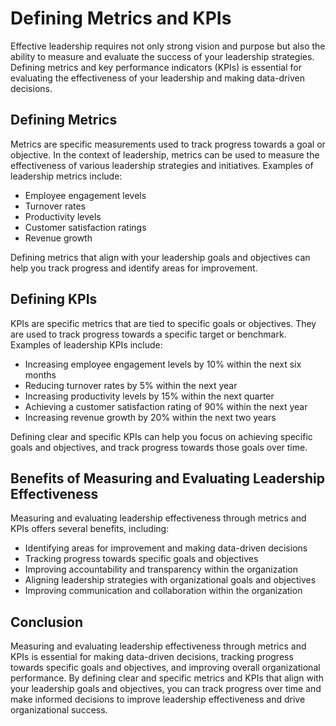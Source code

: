 Defining Metrics and KPIs
========================================================================================

Effective leadership requires not only strong vision and purpose but also the ability to measure and evaluate the success of your leadership strategies. Defining metrics and key performance indicators (KPIs) is essential for evaluating the effectiveness of your leadership and making data-driven decisions.

Defining Metrics
----------------

Metrics are specific measurements used to track progress towards a goal or objective. In the context of leadership, metrics can be used to measure the effectiveness of various leadership strategies and initiatives. Examples of leadership metrics include:

* Employee engagement levels
* Turnover rates
* Productivity levels
* Customer satisfaction ratings
* Revenue growth

Defining metrics that align with your leadership goals and objectives can help you track progress and identify areas for improvement.

Defining KPIs
-------------

KPIs are specific metrics that are tied to specific goals or objectives. They are used to track progress towards a specific target or benchmark. Examples of leadership KPIs include:

* Increasing employee engagement levels by 10% within the next six months
* Reducing turnover rates by 5% within the next year
* Increasing productivity levels by 15% within the next quarter
* Achieving a customer satisfaction rating of 90% within the next year
* Increasing revenue growth by 20% within the next two years

Defining clear and specific KPIs can help you focus on achieving specific goals and objectives, and track progress towards those goals over time.

Benefits of Measuring and Evaluating Leadership Effectiveness
-------------------------------------------------------------

Measuring and evaluating leadership effectiveness through metrics and KPIs offers several benefits, including:

* Identifying areas for improvement and making data-driven decisions
* Tracking progress towards specific goals and objectives
* Improving accountability and transparency within the organization
* Aligning leadership strategies with organizational goals and objectives
* Improving communication and collaboration within the organization

Conclusion
----------

Measuring and evaluating leadership effectiveness through metrics and KPIs is essential for making data-driven decisions, tracking progress towards specific goals and objectives, and improving overall organizational performance. By defining clear and specific metrics and KPIs that align with your leadership goals and objectives, you can track progress over time and make informed decisions to improve leadership effectiveness and drive organizational success.
